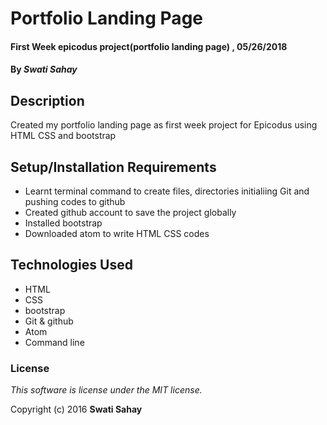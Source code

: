 # Portfolio Landing Page

#### First Week epicodus project(portfolio landing page) , 05/26/2018

#### By _**Swati Sahay**_

## Description

Created my portfolio landing page as first week project for Epicodus using HTML CSS and bootstrap
## Setup/Installation Requirements

* Learnt terminal command to create files, directories initialiing Git and pushing codes to github
* Created github account to save the project globally
* Installed bootstrap
* Downloaded atom to write HTML CSS codes



## Technologies Used

* HTML
* CSS
* bootstrap
* Git & github
* Atom
* Command line

### License

*This software is license under the MIT license.*

Copyright (c) 2016 **Swati Sahay**
